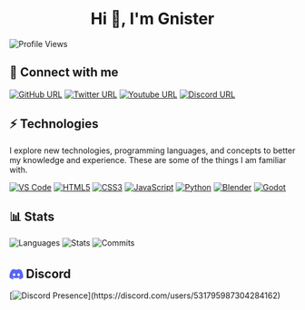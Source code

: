 &nbsp;
<h1 align="center">Hi 👋, I'm Gnister</h1>

![Profile Views](https://komarev.com/ghpvc/?username=GnisterDev&style=for-the-badge)

## 💾 Connect with me
[![GitHub URL](https://img.shields.io/badge/GitHub-100000?style=for-the-badge&logo=github&logoColor=white)](https://github.com/GnisterDev)
[![Twitter URL](https://img.shields.io/badge/Twitter-1DA1F2?style=for-the-badge&logo=twitter&logoColor=white)](https://twitter.com/Gnister_/)
[![Youtube URL](https://img.shields.io/badge/YouTube-FF0000?style=for-the-badge&logo=youtube&logoColor=white)](https://www.youtube.com/channel/UCk8Yycki2EeNdmnCpnxzUag)
[![Discord URL](https://img.shields.io/badge/Discord-5865F2?style=for-the-badge&logo=discord&logoColor=white)](./)

## ⚡ Technologies
I explore new technologies, programming languages, and concepts to better my knowledge and experience. These are some of the things I am familiar with.

[![VS Code](https://img.shields.io/badge/VSCode-0078D4?style=for-the-badge&logo=visual%20studio%20code&logoColor=white)](https://code.visualstudio.com/)
[![HTML5](https://img.shields.io/badge/HTML5-E34F26?style=for-the-badge&logo=html5&logoColor=white)](https://developer.mozilla.org/en-US/docs/Learn/HTML)
[![CSS3](https://img.shields.io/badge/CSS3-1572B6?style=for-the-badge&logo=css3&logoColor=white)](https://developer.mozilla.org/en-US/docs/Learn/CSS)
[![JavaScript](https://img.shields.io/badge/JavaScript-323330?style=for-the-badge&logo=javascript&logoColor=F7DF1E)](https://developer.mozilla.org/en-US/docs/Learn/JavaScript)
[![Python](https://img.shields.io/badge/Python-FFD43B?style=for-the-badge&logo=python&logoColor=blue)](https://www.python.org)
[![Blender](https://img.shields.io/badge/blender-%23F5792A.svg?style=for-the-badge&logo=blender&logoColor=white)](https://www.blender.org/)
[![Godot](https://img.shields.io/badge/Godot-478CBF?style=for-the-badge&logo=GodotEngine&logoColor=white)](https://godotengine.org/)
[![]()]()

## 📊 Stats
![Languages](https://github-readme-stats.vercel.app/api/top-langs/?username=GnisterDev&theme=blueberry&count_private=true&hide_border=true&line_height=25)
![Stats](https://github-readme-stats.vercel.app/api?username=GnisterDev&theme=blueberry&count_private=true&hide_border=true&line_height=25)
![Commits](https://github-readme-streak-stats.herokuapp.com/?user=GnisterDev&theme=blueberry&count_private=true&hide_border=true&line_height=25)

## <img src="./img/discord.svg" width="24px" style="position:relative;top:5px"> Discord

[![Discord Presence](https://lanyard-profile-readme.vercel.app/api/531795987304284162?animated=false&hideDiscrim=true&idleMessage=Probably%20programming%20something...)](https://discord.com/users/531795987304284162)